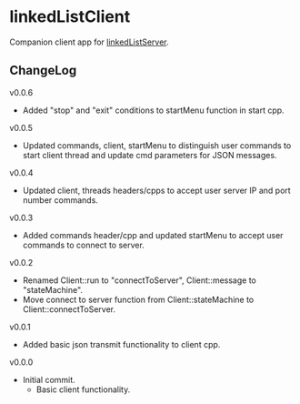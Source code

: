 # linkedListClient

Companion client app for [linkedListServer](https://github.com/JohnWSweeney/linkedListServer).

## ChangeLog
v0.0.6
- Added "stop" and "exit" conditions to startMenu function in start cpp.

v0.0.5
- Updated commands, client, startMenu to distinguish user commands to start client thread and update cmd parameters for JSON messages.

v0.0.4
- Updated client, threads headers/cpps to accept user server IP and port number commands.

v0.0.3
- Added commands header/cpp and updated startMenu to accept user commands to connect to server.

v0.0.2
- Renamed Client::run to "connectToServer", Client::message to "stateMachine".
- Move connect to server function from Client::stateMachine to Client::connectToServer.

v0.0.1
- Added basic json transmit functionality to client cpp.

v0.0.0
- Initial commit.
	- Basic client functionality.